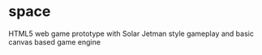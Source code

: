space
=====

HTML5 web game prototype with Solar Jetman style gameplay and basic canvas based game engine
